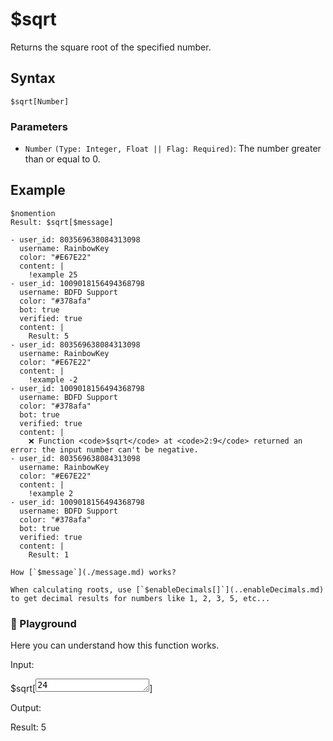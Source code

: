 # $sqrt
Returns the square root of the specified number.

## Syntax
```
$sqrt[Number]
```

### Parameters
- `Number` `(Type: Integer, Float || Flag: Required)`: The number greater than or equal to 0.

## Example
```
$nomention
Result: $sqrt[$message]
```

```discord yaml
- user_id: 803569638084313098
  username: RainbowKey
  color: "#E67E22"
  content: |
    !example 25
- user_id: 1009018156494368798
  username: BDFD Support
  color: "#378afa"
  bot: true
  verified: true
  content: |
    Result: 5
- user_id: 803569638084313098
  username: RainbowKey
  color: "#E67E22"
  content: |
    !example -2
- user_id: 1009018156494368798
  username: BDFD Support
  color: "#378afa"
  bot: true
  verified: true
  content: |
    ❌ Function <code>$sqrt</code> at <code>2:9</code> returned an error: the input number can't be negative.
- user_id: 803569638084313098
  username: RainbowKey
  color: "#E67E22"
  content: |
    !example 2
- user_id: 1009018156494368798
  username: BDFD Support
  color: "#378afa"
  bot: true
  verified: true
  content: |
    Result: 1
```

```admonish question title="What is this?"
How [`$message`](./message.md) works?
```

```admonish note
When calculating roots, use [`$enableDecimals[]`](..enableDecimals.md) to get decimal results for numbers like 1, 2, 3, 5, etc...
```

<div class=function-playground>
  <h3>🤖 Playground</h3>
  <p>Here you can understand how this function works.</p>
  <div class="function-input">
    <p>Input:</p>
    <span id="play-code">$sqrt[<textarea id="play-input" rows="1" maxlength="38" oninput="sqrtPlayground(this.value)">24</textarea>]</span>
  </div>
  <div class="function-output">
    <p>Output:</p>
    <span id="play-output">Result: 5</span>
  </div>
</div>
